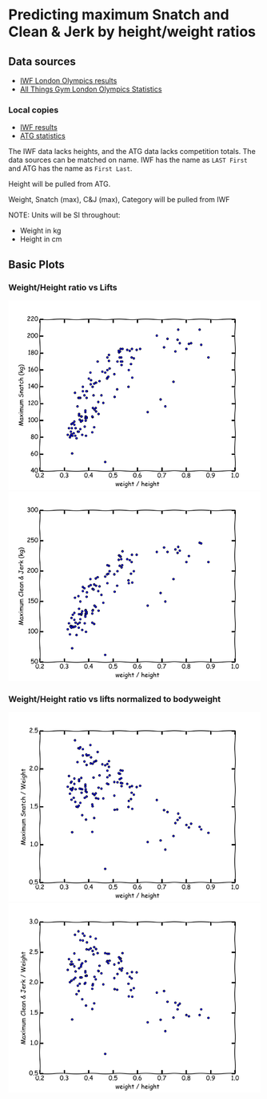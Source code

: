 # Predicting maximum Snatch and Clean & Jerk by height/weight ratios

## Data sources
+ [IWF London Olympics results](http://www.iwf.net/results/results-by-events/?event=214)
+ [All Things Gym London Olympics Statistics](http://www.allthingsgym.com/london-2012-weightlifting-athletes-statistics/)

### Local copies
+ [IWF results](data/iwf_london_results.csv)
+ [ATG statistics](data/atg_london_weightlifting.csv)

The IWF data lacks heights, and the ATG data lacks competition totals. The data
sources can be matched on name. IWF has the name as `LAST First` and ATG has the
name as `First Last`.

Height will be pulled from ATG.

Weight, Snatch (max), C&J (max), Category will be pulled from IWF

NOTE: Units will be SI throughout:
+ Weight in kg
+ Height in cm

## Basic Plots

### Weight/Height ratio vs Lifts

![ratio vs snatch](plot/Weight:HeightvSnatch.png)
![ratio vs clean & jerk](plot/Weight:HeightvC&J.png)

### Weight/Height ratio vs lifts normalized to bodyweight

![ratio vs snatch](plot/Weight:HeightvNormSnatch.png)
![ratio vs clean & jerk](plot/Weight:HeightvNormC&J.png)

